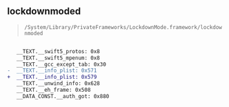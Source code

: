 ## lockdownmoded

> `/System/Library/PrivateFrameworks/LockdownMode.framework/lockdownmoded`

```diff

   __TEXT.__swift5_protos: 0x8
   __TEXT.__swift5_mpenum: 0x8
   __TEXT.__gcc_except_tab: 0x30
-  __TEXT.__info_plist: 0x571
+  __TEXT.__info_plist: 0x579
   __TEXT.__unwind_info: 0x628
   __TEXT.__eh_frame: 0x508
   __DATA_CONST.__auth_got: 0x880

```
